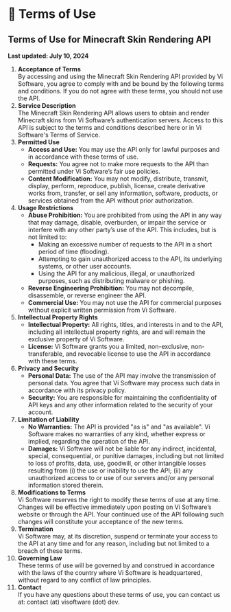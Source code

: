 # 📔 Terms of Use

## Terms of Use for Minecraft Skin Rendering API

**Last updated: July 10, 2024**

1. **Acceptance of Terms**\
   By accessing and using the Minecraft Skin Rendering API provided by Vi Software, you agree to comply with and be bound by the following terms and conditions. If you do not agree with these terms, you should not use the API.
2. **Service Description**\
   The Minecraft Skin Rendering API allows users to obtain and render Minecraft skins from Vi Software’s authentication servers. Access to this API is subject to the terms and conditions described here or in Vi Software's Terms of Service.
3. **Permitted Use**
   * **Access and Use:** You may use the API only for lawful purposes and in accordance with these terms of use.
   * **Requests:** You agree not to make more requests to the API than permitted under Vi Software’s fair use policies.
   * **Content Modification:** You may not modify, distribute, transmit, display, perform, reproduce, publish, license, create derivative works from, transfer, or sell any information, software, products, or services obtained from the API without prior authorization.
4. **Usage Restrictions**
   * **Abuse Prohibition:** You are prohibited from using the API in any way that may damage, disable, overburden, or impair the service or interfere with any other party’s use of the API. This includes, but is not limited to:
     * Making an excessive number of requests to the API in a short period of time (flooding).
     * Attempting to gain unauthorized access to the API, its underlying systems, or other user accounts.
     * Using the API for any malicious, illegal, or unauthorized purposes, such as distributing malware or phishing.
   * **Reverse Engineering Prohibition:** You may not decompile, disassemble, or reverse engineer the API.
   * **Commercial Use:** You may not use the API for commercial purposes without explicit written permission from Vi Software.
5. **Intellectual Property Rights**
   * **Intellectual Property:** All rights, titles, and interests in and to the API, including all intellectual property rights, are and will remain the exclusive property of Vi Software.
   * **License:** Vi Software grants you a limited, non-exclusive, non-transferable, and revocable license to use the API in accordance with these terms.
6. **Privacy and Security**
   * **Personal Data:** The use of the API may involve the transmission of personal data. You agree that Vi Software may process such data in accordance with its privacy policy.
   * **Security:** You are responsible for maintaining the confidentiality of API keys and any other information related to the security of your account.
7. **Limitation of Liability**
   * **No Warranties:** The API is provided "as is" and "as available". Vi Software makes no warranties of any kind, whether express or implied, regarding the operation of the API.
   * **Damages:** Vi Software will not be liable for any indirect, incidental, special, consequential, or punitive damages, including but not limited to loss of profits, data, use, goodwill, or other intangible losses resulting from (i) the use or inability to use the API; (ii) any unauthorized access to or use of our servers and/or any personal information stored therein.
8. **Modifications to Terms**\
   Vi Software reserves the right to modify these terms of use at any time. Changes will be effective immediately upon posting on Vi Software’s website or through the API. Your continued use of the API following such changes will constitute your acceptance of the new terms.
9. **Termination**\
   Vi Software may, at its discretion, suspend or terminate your access to the API at any time and for any reason, including but not limited to a breach of these terms.
10. **Governing Law**\
    These terms of use will be governed by and construed in accordance with the laws of the country where Vi Software is headquartered, without regard to any conflict of law principles.
11. **Contact**\
    If you have any questions about these terms of use, you can contact us at: contact (at) visoftware (dot) dev.
